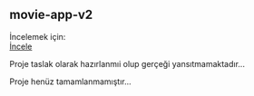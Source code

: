 ## movie-app-v2

İncelemek için:
<br>
<a href="https://mvieappv2.netlify.app">İncele</a>

Proje taslak olarak hazırlanmıi olup gerçeği yansıtmamaktadır...

Proje henüz tamamlanmamıştır...